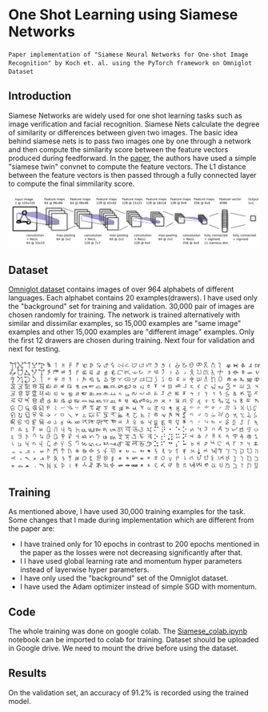 # One Shot Learning using Siamese Networks

`Paper implementation of "Siamese Neural Networks for One-shot Image Recognition" by Koch et. al. using the PyTorch framework on Omniglot Dataset`

## Introduction 

Siamese Networks are widely used for one shot learning tasks such as image verification and facial recognition. Siamese Nets calculate the degree of similarity or differences between given two images. The basic idea behind siamese nets is to pass two images one by one through a network and then compute the similarity score between the feature vectors produced during feedforward. In the [paper](https://www.cs.cmu.edu/~rsalakhu/papers/oneshot1.pdf), the authors have used a simple "siamese twin" convnet to compute the feature vectors. The L1 distance between the feature vectors is then passed through a fully connected layer to compute the final simmilarity score.

<img src="Images/siamese_model.png" width="800" />

## Dataset 

[Omniglot dataset](https://github.com/brendenlake/omniglot) contains images of over 964 alphabets of different languages. Each alphabet contains 20 examples(drawers). I have used only the "background" set for training and validation. 30,000 pair of images are chosen randomly for training. The network is trained alternatively with similar and dissimilar examples, so 15,000 examples are "same image" examples and other 15,000 examples are "different image" examples. Only the first 12 drawers are chosen during training. Next four for validation and next for testing.

<img src="Images/omniglot.jpg" width="800" />

## Training

As mentioned above, I have used 30,000 training examples for the task. Some changes that I made during implementation which are different from the paper are:

- I have trained only for 10 epochs in contrast to 200 epochs mentioned in the paper as the losses were not decreasing significantly after that.
- I I have used global learning rate and momentum hyper parameters instead of layerwise hyper parameters.
- I have only used the "background" set of the Omniglot dataset.
- I have used the Adam optimizer instead of simple SGD with momentum.

## Code

The whole training was done on google colab. The [Siamese_colab.ipynb](https://github.com/ac-alpha/One-Shot-Learning-using-Siamese-Networks/blob/master/Siamese_colab.ipynb) notebook can be imported to colab for training. Dataset should be uploaded in Google drive. We need to mount the drive before using the dataset. 

## Results

On the validation set, an accuracy of 91.2% is recorded using the trained model. 
